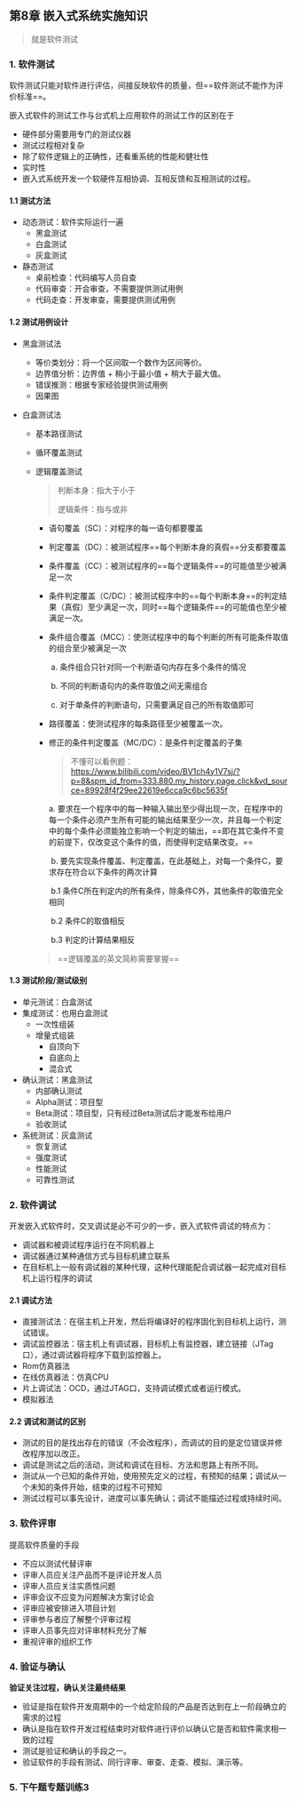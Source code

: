 ## 第8章 嵌入式系统实施知识

> 就是软件测试

### 1. 软件测试

软件测试只能对软件进行评估，间接反映软件的质量，但==软件测试不能作为评价标准==。

嵌入式软件的测试工作与台式机上应用软件的测试工作的区别在于

* 硬件部分需要用专门的测试仪器
* 测试过程相对复杂
* 除了软件逻辑上的正确性，还看重系统的性能和健壮性
* 实时性
* 嵌入式系统开发一个软硬件互相协调、互相反馈和互相测试的过程。

#### 1.1 测试方法

* 动态测试：软件实际运行一遍
  * 黑盒测试
  * 白盒测试
  * 灰盒测试
* 静态测试
  * 桌前检查：代码编写人员自查
  * 代码审查：开会审查，不需要提供测试用例
  * 代码走查：开发审查，需要提供测试用例

#### 1.2 测试用例设计

* 黑盒测试法

  * 等价类划分：将一个区间取一个数作为区间等价。
  * 边界值分析：边界值 + 稍小于最小值 + 稍大于最大值。
  * 错误推测：根据专家经验提供测试用例 
  * 因果图

* 白盒测试法

  * 基本路径测试

  * 循环覆盖测试

  * 逻辑覆盖测试

    > 判断本身：指大于小于
    >
    > 逻辑条件：指与或非

    * 语句覆盖（SC）：对程序的每一语句都要覆盖

    * 判定覆盖（DC）：被测试程序==每个判断本身的真假==分支都要覆盖

    * 条件覆盖（CC）：被测试程序的==每个逻辑条件==的可能值至少被满足一次

    * 条件判定覆盖（C/DC）：被测试程序中的==每个判断本身==的判定结果（真假）至少满足一次，同时==每个逻辑条件==的可能值也至少被满足一次。

    * 条件组合覆盖（MCC）：使测试程序中的每个判断的所有可能条件取值的组合至少被满足一次

      ​	a. 条件组合只针对同一个判断语句内存在多个条件的情况

      ​	b. 不同的判断语句内的条件取值之间无需组合

      ​	c. 对于单条件的判断语句，只需要满足自己的所有取值即可

    * 路径覆盖：使测试程序的每条路径至少被覆盖一次。

    * 修正的条件判定覆盖（MC/DC）：是条件判定覆盖的子集

      > 不懂可以看例题：https://www.bilibili.com/video/BV1ch4y1V7sj/?p=8&spm_id_from=333.880.my_history.page.click&vd_source=89928f4f29ee22619e6cca9c6bc5635f

       	a. 要求在一个程序中的每一种输入输出至少得出现一次，在程序中的每一个条件必须产生所有可能的输出结果至少一次，并且每一个判定中的每个条件必须能独立影响一个判定的输出，==即在其它条件不变的前提下，仅改变这个条件的值，而使得判定结果改变。==

      ​	b. 要先实现条件覆盖、判定覆盖，在此基础上，对每一个条件C，要求存在符合以下条件的两次计算

      ​		 b.1 条件C所在判定内的所有条件，除条件C外，其他条件的取值完全相同

      ​		 b.2 条件C的取值相反

      ​         b.3 判定的计算结果相反

    > ==逻辑覆盖的英文简称需要掌握==

#### 1.3 测试阶段/测试级别

* 单元测试：白盒测试
* 集成测试：也用白盒测试
  * 一次性组装
  * 增量式组装
    * 自顶向下
    * 自底向上
    * 混合式
* 确认测试：黑盒测试
  * 内部确认测试
  * Alpha测试：项目型
  * Beta测试：项目型，只有经过Beta测试后才能发布给用户
  * 验收测试
* 系统测试：灰盒测试
  * 恢复测试
  * 强度测试
  * 性能测试
  * 可靠性测试

### 2. 软件调试

开发嵌入式软件时，交叉调试是必不可少的一步，嵌入式软件调试的特点为：

* 调试器和被调试程序运行在不同机器上
* 调试器通过某种通信方式与目标机建立联系
* 在目标机上一般有调试器的某种代理，这种代理能配合调试器一起完成对目标机上运行程序的调试

#### 2.1 调试方法

* 直接测试法：在宿主机上开发，然后将编译好的程序固化到目标机上运行，测试错误。
* 调试监控器法：宿主机上有调试器，目标机上有监控器，建立链接（JTag口），通过调试器将程序下载到监控器上。
* Rom仿真器法
* 在线仿真器法：仿真CPU
* 片上调试法：OCD，通过JTAG口，支持调试模式或者运行模式。
* 模拟器法

#### 2.2 调试和测试的区别

* 测试的目的是找出存在的错误（不会改程序），而调试的目的是定位错误并修改程序加以改正。
* 调试是测试之后的活动，测试和调试在目标、方法和思路上有所不同。
* 测试从一个已知的条件开始，使用预先定义的过程，有预知的结果；调试从一个未知的条件开始，结束的过程不可预知
* 测试过程可以事先设计，进度可以事先确认；调试不能描述过程或持续时间。

### 3. 软件评审

提高软件质量的手段

* 不应以测试代替评审
* 评审人员应关注产品而不是评论开发人员
* 评审人员应关注实质性问题
* 评审会议不应变为问题解决方案讨论会
* 评审应被安排进入项目计划
* 评审参与者应了解整个评审过程
* 评审人员事先应对评审材料充分了解
* 重视评审的组织工作

### 4. 验证与确认

**验证关注过程，确认关注最终结果**

* 验证是指在软件开发周期中的一个给定阶段的产品是否达到在上一阶段确立的需求的过程
* 确认是指在软件开发过程结束时对软件进行评价以确认它是否和软件需求相一致的过程
* 测试是验证和确认的手段之一。
* 验证软件的手段有测试、同行评审、审查、走查、模拟、演示等。

### 5. 下午题专题训练3

